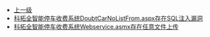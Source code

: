 * [上一级](docs/wy876_poc/)
* [科拓全智能停车收费系统DoubtCarNoListFrom.aspx存在SQL注入漏洞](docs/wy876_poc/%E7%A7%91%E6%8B%93%E5%85%A8%E6%99%BA%E8%83%BD%E5%81%9C%E8%BD%A6%E6%94%B6%E8%B4%B9%E7%B3%BB%E7%BB%9F/%E7%A7%91%E6%8B%93%E5%85%A8%E6%99%BA%E8%83%BD%E5%81%9C%E8%BD%A6%E6%94%B6%E8%B4%B9%E7%B3%BB%E7%BB%9FDoubtCarNoListFrom.aspx%E5%AD%98%E5%9C%A8SQL%E6%B3%A8%E5%85%A5%E6%BC%8F%E6%B4%9E.md)
* [科拓全智能停车收费系统Webservice.asmx存在任意文件上传](docs/wy876_poc/%E7%A7%91%E6%8B%93%E5%85%A8%E6%99%BA%E8%83%BD%E5%81%9C%E8%BD%A6%E6%94%B6%E8%B4%B9%E7%B3%BB%E7%BB%9F/%E7%A7%91%E6%8B%93%E5%85%A8%E6%99%BA%E8%83%BD%E5%81%9C%E8%BD%A6%E6%94%B6%E8%B4%B9%E7%B3%BB%E7%BB%9FWebservice.asmx%E5%AD%98%E5%9C%A8%E4%BB%BB%E6%84%8F%E6%96%87%E4%BB%B6%E4%B8%8A%E4%BC%A0.md)
